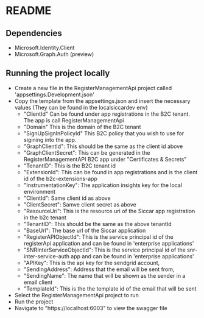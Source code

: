 ﻿
# README

## Dependencies

- Microsoft.Identity.Client
- Microsoft.Graph.Auth (preview)

## Running the project locally
- Create a new file in the RegisterManagementApi project called 'appsettings.Development.json'
- Copy the template from the appsettings.json and insert the necessary values (They can be found in the localsiccardev env)
	- "ClientId" Can be found under app registrations in the B2C tenant. The app is call RegisterManagementApi
    - "Domain" This is the domain of the B2C tenant
    - "SignUpSignInPolicyId" This B2C policy that you wish to use for sigining into the app.
	- "GraphClientId": This should be the same as the client id above
    - "GraphClientSecret": This can be generated in the RegisterManagementAPI B2C app under "Certificates & Secrets"
    - "TenantID": This is the B2C tenant id
    - "ExtensionId": This can be found in app registrations and is the client id of the b2c-extensions-app
	- "InstrumentationKey": The application insights key for the local environment
	- "ClientId": Same client id as above
    - "ClientSecret": Samve client secret as above
    - "ResourceUri": This is the resource uri of the Siccar app registration in the b2c tenant
    - "TenantID": This should be the same as the above tenantId
    - "BaseUrl": The base url of the Siccar application
	- "RegisterAPIObjectId": This is the service principal id of the registerApi application and can be found in 'enterprise applications'
    - "SNRInterServiceObjectId": This is the service principal id of the snr-inter-service-auth app and can be found in 'enterprise applications'
	- "APIKey": This is the api key for the sendgrid account,
    - "SendingAddress": Address that the email will be sent from,
    - "SendingName": The name that will be shown as the sender in a email client
     - "TemplateId": This is the the template id of the email that will be sent
- Select the RegisterManagementApi project to run
- Run the project
- Navigate to "https://localhost:6003" to view the swagger file